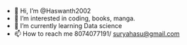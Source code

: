 - 👋 Hi, I’m @Haswanth2002
- 👀 I’m interested in coding, books, manga.
- 🌱 I’m currently learning Data science
- 📫 How to reach me 8074077191/ suryahasu@gmail.com

<!---
Haswanth2002/Haswanth2002 is a ✨ special ✨ repository because its `README.md` (this file) appears on your GitHub profile.
You can click the Preview link to take a look at your changes.
--->
